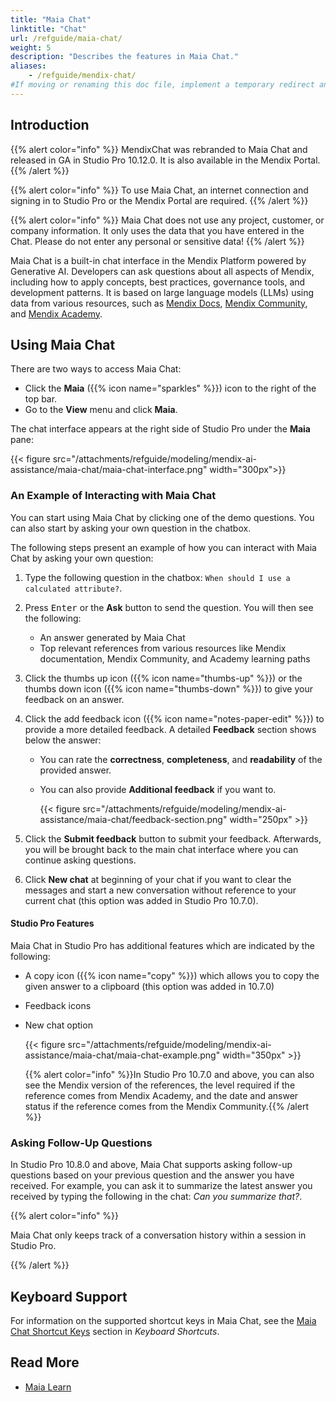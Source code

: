 ```yaml
---
title: "Maia Chat"
linktitle: "Chat"
url: /refguide/maia-chat/
weight: 5
description: "Describes the features in Maia Chat."
aliases:
    - /refguide/mendix-chat/
#If moving or renaming this doc file, implement a temporary redirect and let the respective team know they should update the URL in the product. See Mapping to Products for more details.
---
```


## Introduction 

{{% alert color="info" %}}
MendixChat was rebranded to Maia Chat and released in GA in Studio Pro 10.12.0. It is also available in the Mendix Portal.
{{% /alert %}}

{{% alert color="info" %}}
To use Maia Chat, an internet connection and signing in to Studio Pro or the Mendix Portal are required.
{{% /alert %}}

{{% alert color="info" %}}
Maia Chat does not use any project, customer, or company information. It only uses the data that you have entered in the Chat. Please do not enter any personal or sensitive data!
{{% /alert %}}

Maia Chat is a built-in chat interface in the Mendix Platform powered by Generative AI. Developers can ask questions about all aspects of Mendix, including how to apply concepts, best practices, governance tools, and development patterns. It is based on large language models (LLMs) using data from various resources, such as [Mendix Docs](/), [Mendix Community](https://community.mendix.com/), and [Mendix Academy](https://academy.mendix.com/).

## Using Maia Chat

There are two ways to access Maia Chat: 

* Click the **Maia** ({{% icon name="sparkles" %}}) icon to the right of the top bar.
* Go to the **View** menu and click **Maia**.

The chat interface appears at the right side of Studio Pro under the **Maia** pane:

{{< figure src="/attachments/refguide/modeling/mendix-ai-assistance/maia-chat/maia-chat-interface.png" width="300px">}}

### An Example of Interacting with Maia Chat

You can start using Maia Chat by clicking one of the demo questions. You can also start by asking your own question in the chatbox. 

The following steps present an example of how you can interact with Maia Chat by asking your own question:

1. Type the following question in the chatbox: `When should I use a calculated attribute?`.
2. Press <kbd>Enter</kbd> or the **Ask** button to send the question. You will then see the following:
    * An answer generated by Maia Chat
    * Top relevant references from various resources like Mendix documentation, Mendix Community, and Academy learning paths

3. Click the thumbs up icon ({{% icon name="thumbs-up" %}}) or the thumbs down icon ({{% icon name="thumbs-down" %}}) to give your feedback on an answer. 

4. Click the add feedback icon ({{% icon name="notes-paper-edit" %}}) to provide a more detailed feedback. A detailed **Feedback** section shows below the answer:

    * You can rate the **correctness**, **completeness**, and **readability** of the provided answer.

    * You can also provide **Additional feedback** if you want to. 

      {{< figure src="/attachments/refguide/modeling/mendix-ai-assistance/maia-chat/feedback-section.png" width="250px" >}} 

5. Click the **Submit feedback** button to submit your feedback. Afterwards, you will be brought back to the main chat interface where you can continue asking questions.

6. Click **New chat** at beginning of your chat if you want to clear the messages and start a new conversation without reference to your current chat (this option was added in Studio Pro 10.7.0).

#### Studio Pro Features

Maia Chat in Studio Pro has additional features which are indicated by the following:

* A copy icon ({{% icon name="copy" %}}) which allows you to copy the given answer to a clipboard (this option was added in 10.7.0)
* Feedback icons
* New chat option
  
    {{< figure src="/attachments/refguide/modeling/mendix-ai-assistance/maia-chat/maia-chat-example.png" width="350px" >}}
    
    {{% alert color="info" %}}In Studio Pro 10.7.0 and above, you can also see the Mendix version of the references, the level required if the reference comes from Mendix Academy, and the date and answer status if the reference comes from the Mendix Community.{{% /alert %}}

### Asking Follow-Up Questions

In Studio Pro 10.8.0 and above, Maia Chat supports asking follow-up questions based on your previous question and the answer you have received. For example, you can ask it to summarize the latest answer you received by typing the following in the chat: *Can you summarize that?*.

{{% alert color="info" %}}

Maia Chat only keeps track of a conversation history within a session in Studio Pro.

{{% /alert %}}

## Keyboard Support

For information on the supported shortcut keys in Maia Chat, see the [Maia Chat Shortcut Keys](/refguide/keyboard-shortcuts/#maia-chat-shortcuts) section in *Keyboard Shortcuts*.

## Read More

* [Maia Learn](/refguide/maia-learn/)
